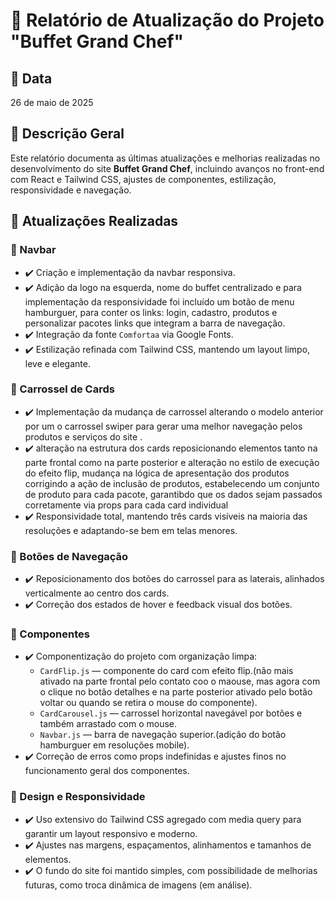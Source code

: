 # 📄 Relatório de Atualização do Projeto "Buffet Grand Chef"

## 📅 Data
26 de maio de 2025

## 📝 Descrição Geral
Este relatório documenta as últimas atualizações e melhorias realizadas no desenvolvimento do site **Buffet Grand Chef**, incluindo avanços no front-end com React e Tailwind CSS, ajustes de componentes, estilização, responsividade e navegação.

## 🚀 Atualizações Realizadas

### 🔹 Navbar
- ✔️ Criação e implementação da navbar responsiva.
- ✔️ Adição da logo na esquerda, nome do buffet centralizado e para implementação da responsividade foi incluído um botão de menu hamburguer, para conter os links: login, cadastro, produtos e personalizar pacotes links que integram a barra de navegação.
- ✔️ Integração da fonte `Comfortaa` via Google Fonts.
- ✔️ Estilização refinada com Tailwind CSS, mantendo um layout limpo, leve e elegante.

### 🔹 Carrossel de Cards
- ✔️ Implementação da mudança de carrossel alterando o modelo anterior por um  o carrossel swiper para gerar uma melhor navegação pelos produtos e serviços do site .
- ✔️ alteração na estrutura dos cards reposicionando elementos tanto na parte frontal como na parte posterior e alteração no estilo de  execução do efeito  flip, mudança na lógica de apresentação dos produtos corrigindo a ação de inclusão de produtos, estabelecendo um conjunto de produto para cada pacote, garantibdo que os dados sejam passados corretamente via props para cada card individual
- ✔️ Responsividade total, mantendo três cards visíveis na maioria das resoluções e adaptando-se bem em telas menores.
### 🔹 Botões de Navegação
- ✔️ Reposicionamento dos botões do carrossel para as laterais, alinhados verticalmente ao centro dos cards.
- ✔️ Correção dos estados de hover e feedback visual dos botões.
### 🔹 Componentes
- ✔️ Componentização do projeto com organização limpa:
  - `CardFlip.js` — componente do card com efeito flip.(não mais ativado na parte frontal pelo contato coo o maouse, mas agora com o clique no botão detalhes e na parte posterior ativado pelo botão voltar ou quando se retira o mouse do componente).
  - `CardCarousel.js` — carrossel horizontal navegável por botões e também arrastado com o mouse.
  - `Navbar.js` — barra de navegação superior.(adição do botão hamburguer em resoluções mobile).
- ✔️ Correção de erros como props indefinidas e ajustes finos no funcionamento geral dos componentes.

### 🔹 Design e Responsividade
- ✔️ Uso extensivo do Tailwind CSS agregado com media query para garantir um layout responsivo e moderno.
- ✔️ Ajustes nas margens, espaçamentos, alinhamentos e tamanhos de elementos.
- ✔️ O fundo do site foi mantido simples, com possibilidade de melhorias futuras, como troca dinâmica de imagens (em análise).


